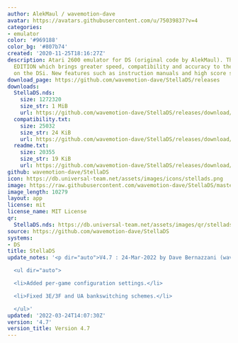 ```yaml
---
author: AlekMaul / wavemotion-dave
avatar: https://avatars.githubusercontent.com/u/75039837?v=4
categories:
- emulator
color: '#969188'
color_bg: '#807b74'
created: '2020-11-25T18:16:27Z'
description: Atari 2600 emulator for DS (original code by AlekMaul). This is the PHOENIX
  EDITION which brings greater speed, compatibility and accuracy to the emulation
  on the DSi. New features such as instruction manuals and high score support included!
download_page: https://github.com/wavemotion-dave/StellaDS/releases
downloads:
  StellaDS.nds:
    size: 1272320
    size_str: 1 MiB
    url: https://github.com/wavemotion-dave/StellaDS/releases/download/4.7/StellaDS.nds
  compatibility.txt:
    size: 25032
    size_str: 24 KiB
    url: https://github.com/wavemotion-dave/StellaDS/releases/download/4.7/compatibility.txt
  readme.txt:
    size: 20355
    size_str: 19 KiB
    url: https://github.com/wavemotion-dave/StellaDS/releases/download/4.7/readme.txt
github: wavemotion-dave/StellaDS
icon: https://db.universal-team.net/assets/images/icons/stellads.png
image: https://raw.githubusercontent.com/wavemotion-dave/StellaDS/master/arm9/gfx/bgTop.png
image_length: 10279
layout: app
license: mit
license_name: MIT License
qr:
  StellaDS.nds: https://db.universal-team.net/assets/images/qr/stellads-nds.png
source: https://github.com/wavemotion-dave/StellaDS
systems:
- DS
title: StellaDS
update_notes: '<p dir="auto">V4.7 : 24-Mar-2022 by Dave Bernazzani (wavemotion)</p>

  <ul dir="auto">

  <li>Added per-game configuration settings.</li>

  <li>Fixed 3E/3F and UA bankswitching schemes.</li>

  </ul>'
updated: '2022-03-24T14:07:30Z'
version: '4.7'
version_title: Version 4.7
---
```


